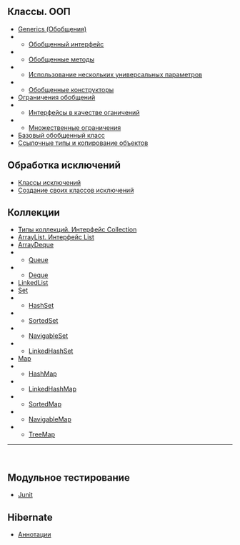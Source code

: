 ## Классы. ООП

+ [Generics (Обобщения)](Java/Class_OOP/Generics.md)
+ + [Обобщенный интерфейс](Java/Class_OOP/Generics.md#outinterface)
+ + [Обобщенные методы](Java/Class_OOP/Generics.md#outmethods)
+ + [Использование нескольких универсальных параметров](Java/Class_OOP/Generics.md#universalpar)
+ + [Обобщенные конструкторы](Java/Class_OOP/Generics.md#outconstruction)
+ [Ограничения обобщений](Java/Class_OOP/ОграниченияGenerics.md)
+ + [Интерфейсы в качестве оганичений](Java/Class_OOP/ОграниченияGenerics.md#interfgenerics)
+ + [Множественные ограничения](Java/Class_OOP/ОграниченияGenerics.md#plural)
+ [Базовый обобщенный класс](Java/Class_OOP/НаследованиеGenerics.md)
+ [Ссылочные типы и копирование объектов](Java/Class_OOP/СсылочныеТипы&КопированиеОбъектов.md)

## Обработка исключений
+ [Классы исключений](Java/Exception/ОператорThrows.md)
+ [Создание своих классов исключений](Java/Exception/СозданиевоихКлассовИсключений.md)

## Коллекции
+ [Типы коллекций. Интерфейс Collection](Java/Collection/ТипыКоллекций_ИнтерфейсCollection.md)
+ [ArrayList. Интерфейс List](Java/Collection/ArrayList_ИнтерфейсList.md#list)
+ [ArrayDeque](Java/Collection/ArrayList_ИнтерфейсList.md#arrdeque)
+ + [Queue](Java/Collection/ArrayList_ИнтерфейсList.md#queue)
+ + [Deque](Java/Collection/ArrayList_ИнтерфейсList.md#deque)
+ [LinkedList](Java/Collection/ArrayList_ИнтерфейсList.md#linkedlist)
+ [Set](Java/Collection/ArrayList_ИнтерфейсList.md#set)
+ + [HashSet](Java/Collection/ArrayList_ИнтерфейсList.md#hashset)
+ + [SortedSet](Java/Collection/ArrayList_ИнтерфейсList.md#sortedset)
+ + [NavigableSet](Java/Collection/ArrayList_ИнтерфейсList.md#navset)
+ + [LinkedHashSet](Java/Collection/ArrayList_ИнтерфейсList.md#linkedhashset)
+ [Map](Java/Collection/ArrayList_ИнтерфейсList.md#map)
+ + [HashMap](Java/Collection/ArrayList_ИнтерфейсList.md#hashmap)
+ + [LinkedHashMap](Java/Collection/ArrayList_ИнтерфейсList.md#linkedhashmap)
+ + [SortedMap](Java/Collection/ArrayList_ИнтерфейсList.md#sortedmap)
+ + [NavigableMap](Java/Collection/ArrayList_ИнтерфейсList.md#navigablemap)
+ + [TreeMap](Java/Collection/ArrayList_ИнтерфейсList.md#treemap)
___
<br>

## Модульное тестирование

+ [Junit](Framework/Test/Junit.md)

## Hibernate

+ [Аннотации](Framework/Hibernate/Hibernate.md)